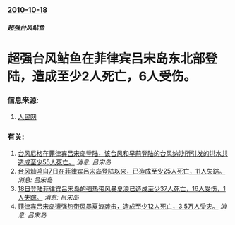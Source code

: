 ### [2010-10-18](/news/2010/10/18/index.md)

##### 超强台风鲇鱼
#  超强台风鲇鱼在菲律宾吕宋岛东北部登陆，造成至少2人死亡，6人受伤。




### 信息来源:

1. [人民网](http://world.people.com.cn/GB/1029/42354/12985400.html)

### 有关:

1. [台风尼格在菲律宾吕宋岛登陆，该台风和早前登陆的台风纳沙所引发的洪水共造成至少55人死亡。](/zh/news/2011/10/1/台风尼格在菲律宾吕宋岛登陆-该台风和早前登陆的台风纳沙所引发的洪水共造成至少55人死亡.md) _消息: 吕宋岛_
2. [台风灿鸿自7日在菲律宾吕宋岛登陆以来，已造成至少25人死亡，11人失踪。](/zh/news/2009/05/9/台风灿鸿自7日在菲律宾吕宋岛登陆以来-已造成至少25人死亡-11人失踪.md) _消息: 吕宋岛_
3. [18日登陆菲律宾吕宋岛的强热带风暴夏浪已造成至少37人死亡，16人受伤，1人失踪。](/zh/news/2008/05/21/18日登陆菲律宾吕宋岛的强热带风暴夏浪已造成至少37人死亡-16人受伤-1人失踪.md) _消息: 吕宋岛_
4. [菲律宾吕宋岛遭强热带风暴夏浪袭击，造成至少12人死亡，3.5万人受灾。](/zh/news/2008/05/18/菲律宾吕宋岛遭强热带风暴夏浪袭击-造成至少12人死亡-35万人受灾.md) _消息: 吕宋岛_
